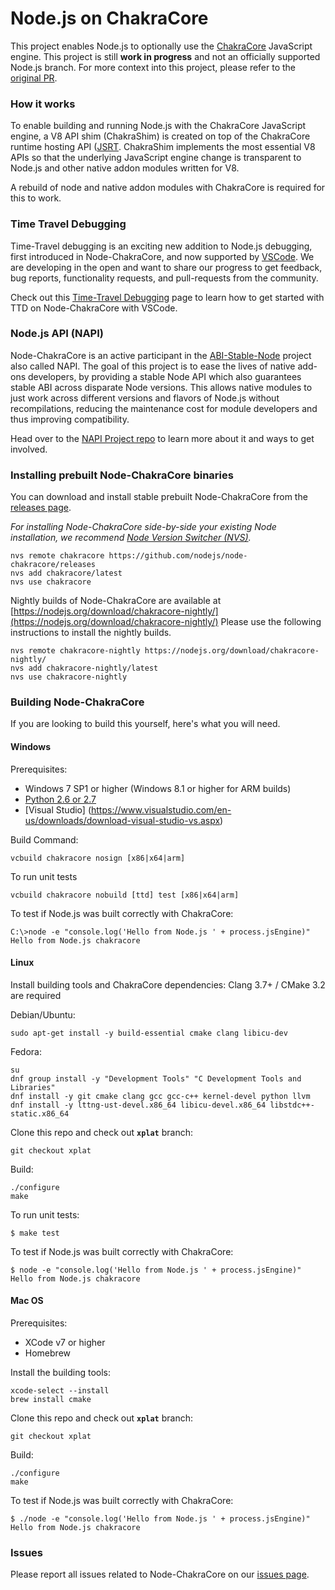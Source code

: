 Node.js on ChakraCore
=====================

This project enables Node.js to optionally use the [ChakraCore](https://github.com/Microsoft/ChakraCore)
JavaScript engine. This project is still **work in progress** and not an officially
supported Node.js branch. For more context into this project, please refer to the
[original PR](https://github.com/nodejs/node/pull/4765).

### How it works

To enable building and running Node.js with the ChakraCore JavaScript engine, a
V8 API shim (ChakraShim) is created on top of the ChakraCore runtime hosting API
([JSRT](https://github.com/Microsoft/ChakraCore/wiki/JavaScript-Runtime-(JSRT)-Overview).
ChakraShim implements the most essential V8 APIs so that the underlying
JavaScript engine change is transparent to Node.js and other native addon
modules written for V8.

A rebuild of node and native addon modules with ChakraCore is required for this
to work.

### Time Travel Debugging
Time-Travel debugging is an exciting new addition to Node.js debugging, first
introduced in Node-ChakraCore, and now supported by [VSCode](https://github.com/microsoft/vscode/).
We are developing in the open and want to share our progress to get feedback,
bug reports, functionality requests, and pull-requests from the community.

Check out this [Time-Travel Debugging](https://github.com/nodejs/node-chakracore/blob/xplat/TTD-README.md)
page to learn how to get started with TTD on Node-ChakraCore with VSCode.

### Node.js API (NAPI)
Node-ChakraCore is an active participant in the [ABI-Stable-Node](https://github.com/nodejs/abi-stable-node)
project also called NAPI. The goal of this project is to ease the lives of native
add-ons developers, by providing a stable Node API which also guarantees stable
ABI across disparate Node versions. This allows native modules to just work across
different versions and flavors of Node.js without recompilations, reducing the
maintenance cost for module developers and thus improving compatibility.

Head over to the [NAPI Project repo](https://github.com/nodejs/abi-stable-node)
to learn more about it and ways to get involved.

### Installing prebuilt Node-ChakraCore binaries

You can download and install stable prebuilt Node-ChakraCore from the
[releases page](https://github.com/nodejs/node-chakracore/releases).

_For installing Node-ChakraCore side-by-side your existing Node installation, we
recommend [Node Version Switcher (NVS)](https://github.com/jasongin/nvs)._

```
nvs remote chakracore https://github.com/nodejs/node-chakracore/releases
nvs add chakracore/latest
nvs use chakracore
```

Nightly builds of Node-ChakraCore are available at
[https://nodejs.org/download/chakracore-nightly/](https://nodejs.org/download/chakracore-nightly/)
Please use the following instructions to install the nightly builds.

```
nvs remote chakracore-nightly https://nodejs.org/download/chakracore-nightly/
nvs add chakracore-nightly/latest
nvs use chakracore-nightly
```

### Building Node-ChakraCore

If you are looking to build this yourself, here's what you will need.

#### Windows

Prerequisites:
* Windows 7 SP1 or higher (Windows 8.1 or higher for ARM builds)
* [Python 2.6 or 2.7](https://www.python.org)
* [Visual Studio]
  (https://www.visualstudio.com/en-us/downloads/download-visual-studio-vs.aspx)

Build Command:
```batch
vcbuild chakracore nosign [x86|x64|arm]
```

To run unit tests

```batch
vcbuild chakracore nobuild [ttd] test [x86|x64|arm]
```

To test if Node.js was built correctly with ChakraCore:

```batch
C:\>node -e "console.log('Hello from Node.js ' + process.jsEngine)"
Hello from Node.js chakracore
```

#### Linux

Install building tools and ChakraCore dependencies:
Clang 3.7+ / CMake 3.2 are required

Debian/Ubuntu:
```
sudo apt-get install -y build-essential cmake clang libicu-dev
```

Fedora:
```
su
dnf group install -y "Development Tools" "C Development Tools and Libraries"
dnf install -y git cmake clang gcc gcc-c++ kernel-devel python llvm
dnf install -y lttng-ust-devel.x86_64 libicu-devel.x86_64 libstdc++-static.x86_64
```

Clone this repo and check out **`xplat`** branch:

```
git checkout xplat
```

Build:

```
./configure
make
```

To run unit tests:

```
$ make test
```

To test if Node.js was built correctly with ChakraCore:

```
$ node -e "console.log('Hello from Node.js ' + process.jsEngine)"
Hello from Node.js chakracore
```

#### Mac OS

Prerequisites:
* XCode v7 or higher
* Homebrew

Install the building tools:

```
xcode-select --install
brew install cmake
```

Clone this repo and check out **`xplat`** branch:

```
git checkout xplat
```

Build:

```
./configure
make 
```

To test if Node.js was built correctly with ChakraCore:

```
$ ./node -e "console.log('Hello from Node.js ' + process.jsEngine)"
Hello from Node.js chakracore
```

### Issues

Please report all issues related to Node-ChakraCore on our
[issues page](https://github.com/nodejs/node-chakracore/issues).